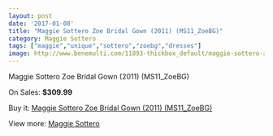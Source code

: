 ```yaml
---
layout: post
date: '2017-01-08'
title: "Maggie Sottero Zoe Bridal Gown (2011) (MS11_ZoeBG)"
category: Maggie Sottero
tags: ["maggie","unique","sottero","zoebg","dresses"]
image: http://www.benemulti.com/11893-thickbox_default/maggie-sottero-zoe-bridal-gown-2011-ms11zoebg.jpg
---
```

Maggie Sottero Zoe Bridal Gown (2011) (MS11_ZoeBG)

On Sales: **$309.99**
<a href="https://www.benemulti.com/en/maggie-sottero/4452-maggie-sottero-zoe-bridal-gown-2011-ms11zoebg.html"><amp-img layout="responsive" width="600" height="600" src="//www.benemulti.com/11893-thickbox_default/maggie-sottero-zoe-bridal-gown-2011-ms11zoebg.jpg" alt="Maggie Sottero Zoe Bridal Gown (2011) (MS11_ZoeBG) 0" /></a>
<a href="https://www.benemulti.com/en/maggie-sottero/4452-maggie-sottero-zoe-bridal-gown-2011-ms11zoebg.html"><amp-img layout="responsive" width="600" height="600" src="//www.benemulti.com/11894-thickbox_default/maggie-sottero-zoe-bridal-gown-2011-ms11zoebg.jpg" alt="Maggie Sottero Zoe Bridal Gown (2011) (MS11_ZoeBG) 1" /></a>

Buy it: [Maggie Sottero Zoe Bridal Gown (2011) (MS11_ZoeBG)](https://www.benemulti.com/en/maggie-sottero/4452-maggie-sottero-zoe-bridal-gown-2011-ms11zoebg.html "Maggie Sottero Zoe Bridal Gown (2011) (MS11_ZoeBG)")

View more: [Maggie Sottero](https://www.benemulti.com/en/41-maggie-sottero "Maggie Sottero")